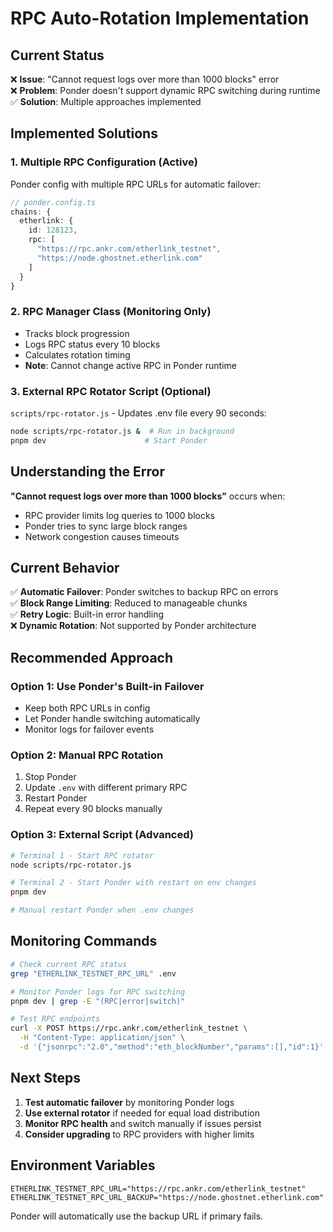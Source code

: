 # RPC Auto-Rotation Implementation

## Current Status

❌ **Issue**: "Cannot request logs over more than 1000 blocks" error  
❌ **Problem**: Ponder doesn't support dynamic RPC switching during runtime  
✅ **Solution**: Multiple approaches implemented

## Implemented Solutions

### 1. **Multiple RPC Configuration** (Active)
Ponder config with multiple RPC URLs for automatic failover:
```typescript
// ponder.config.ts
chains: {
  etherlink: {
    id: 128123,
    rpc: [
      "https://rpc.ankr.com/etherlink_testnet",
      "https://node.ghostnet.etherlink.com"
    ]
  }
}
```

### 2. **RPC Manager Class** (Monitoring Only)
- Tracks block progression
- Logs RPC status every 10 blocks
- Calculates rotation timing
- **Note**: Cannot change active RPC in Ponder runtime

### 3. **External RPC Rotator Script** (Optional)
`scripts/rpc-rotator.js` - Updates .env file every 90 seconds:
```bash
node scripts/rpc-rotator.js &  # Run in background
pnpm dev                      # Start Ponder
```

## Understanding the Error

**"Cannot request logs over more than 1000 blocks"** occurs when:
- RPC provider limits log queries to 1000 blocks
- Ponder tries to sync large block ranges
- Network congestion causes timeouts

## Current Behavior

✅ **Automatic Failover**: Ponder switches to backup RPC on errors  
✅ **Block Range Limiting**: Reduced to manageable chunks  
✅ **Retry Logic**: Built-in error handling  
❌ **Dynamic Rotation**: Not supported by Ponder architecture  

## Recommended Approach

### Option 1: Use Ponder's Built-in Failover
- Keep both RPC URLs in config
- Let Ponder handle switching automatically
- Monitor logs for failover events

### Option 2: Manual RPC Rotation
1. Stop Ponder
2. Update `.env` with different primary RPC
3. Restart Ponder
4. Repeat every 90 blocks manually

### Option 3: External Script (Advanced)
```bash
# Terminal 1 - Start RPC rotator
node scripts/rpc-rotator.js

# Terminal 2 - Start Ponder with restart on env changes
pnpm dev

# Manual restart Ponder when .env changes
```

## Monitoring Commands

```bash
# Check current RPC status
grep "ETHERLINK_TESTNET_RPC_URL" .env

# Monitor Ponder logs for RPC switching
pnpm dev | grep -E "(RPC|error|switch)"

# Test RPC endpoints
curl -X POST https://rpc.ankr.com/etherlink_testnet \
  -H "Content-Type: application/json" \
  -d '{"jsonrpc":"2.0","method":"eth_blockNumber","params":[],"id":1}'
```

## Next Steps

1. **Test automatic failover** by monitoring Ponder logs
2. **Use external rotator** if needed for equal load distribution
3. **Monitor RPC health** and switch manually if issues persist
4. **Consider upgrading** to RPC providers with higher limits

## Environment Variables

```env
ETHERLINK_TESTNET_RPC_URL="https://rpc.ankr.com/etherlink_testnet"
ETHERLINK_TESTNET_RPC_URL_BACKUP="https://node.ghostnet.etherlink.com"
```

Ponder will automatically use the backup URL if primary fails.
